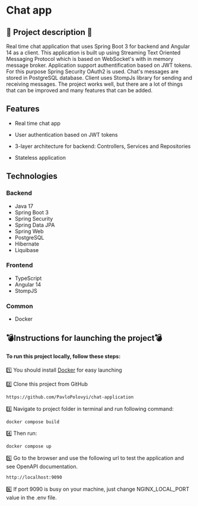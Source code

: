 # Chat app

<h2>📣 Project description 📣</h2>
Real time chat application that uses Spring Boot 3 for backend and Angular 14 as a client. This application is built up using Streaming Text Oriented Messaging Protocol which is based on WebSocket's with in memory message broker. Application support authentification based on JWT tokens. For this purpose Spring Security OAuth2 is used. Chat's messages are stored in PostgreSQL database. Client uses StompJs library for sending and receiving messages. The project works well, but there are a lot of things that can be improved and many features that can be added.

<h2>Features</h2>

* Real time chat app

* User authentication based on JWT tokens

* 3-layer architecture for backend: Controllers, Services and Repositories

* Stateless application

## <h2>Technologies</h2>
### Backend
* Java 17
* Spring Boot 3
* Spring Security
* Spring Data JPA
* Spring Web
* PostgreSQL
* Hibernate
* Liquibase
### Frontend
* TypeScript
* Angular 14
* StompJS
### Common
* Docker

## <h2>:bomb:Instructions for launching the project:bomb:</h2>
<h4>To run this project locally, follow these steps:</h4>

1️⃣ You should install <a href="https://docs.docker.com/get-docker/">Docker</a> for easy launching

2️⃣  Clone this project from GitHub
```bash
https://github.com/PavloPolovyi/chat-application
```
3️⃣ Navigate to project folder in terminal and run following command:
```bash
docker compose build
```
4️⃣ Then run:
```bash
docker compose up
```
:five: Go to the browser and use the following url to test the application and see OpenAPI documentation. 
```bash
http://localhost:9090
```
:six: If port 9090 is busy on your machine, just change NGINX_LOCAL_PORT value in the .env file.


